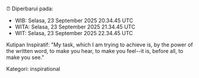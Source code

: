 ⏰ Diperbarui pada:
- WIB: Selasa, 23 September 2025 20.34.45 UTC
- WITA: Selasa, 23 September 2025 21.34.45 UTC
- WIT: Selasa, 23 September 2025 22.34.45 UTC

Kutipan Inspiratif:
"My task, which I am trying to achieve is, by the power of the written word, to make you hear, to make you feel--it is, before all, to make you see."


Kategori: inspirational

